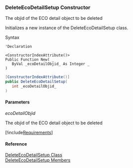 ﻿### DeleteEcoDetailSetup Constructor

The objid of the ECO detail object to be deleted

Initializes a new instance of the DeleteEcoDetailSetup class.

Syntax

```vbnet
'Declaration

<ConstructorIndexAttribute()>
Public Function New( _
   ByVal _ecoDetailObjid_ As Integer _
)
```

```csharp
[ConstructorIndexAttribute()]
public DeleteEcoDetailSetup( 
   int _ecoDetailObjid_
)
```

#### Parameters

_ecoDetailObjid_

The objid of the ECO detail object to be deleted

[!include[Requirements](../partials/requirements.md)]

#### Reference

[DeleteEcoDetailSetup Class](FChoice.Toolkits.Clarify~FChoice.Toolkits.Clarify.DepotRepair.DeleteEcoDetailSetup.md)  
[DeleteEcoDetailSetup Members](FChoice.Toolkits.Clarify~FChoice.Toolkits.Clarify.DepotRepair.DeleteEcoDetailSetup_members.md)